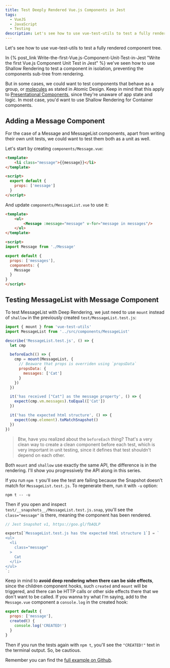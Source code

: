 ```yaml
---
title: Test Deeply Rendered Vue.js Components in Jest
tags:
  - VueJS
  - JavaScript
  - Testing
description: Let's see how to use vue-test-utils to test a fully rendered component tree.
---
```


Let's see how to use vue-test-utils to test a fully rendered component tree.

<!-- more -->

In {% post_link Write-the-first-Vue.js-Component-Unit-Test-in-Jest "Write the first Vue.js Component Unit Test in Jest" %} we've seen how to use Shallow Rendering to test a component in isolation, preventing the components sub-tree from rendering.

But in some cases, we could want to test components that behave as a group, or [molecules](http://atomicdesign.bradfrost.com/chapter-2/#molecules) as stated in Atomic Design. Keep in mind that this apply to [Presentational Components](https://medium.com/@dan_abramov/smart-and-dumb-components-7ca2f9a7c7d0), since they're unaware of app state and logic. In most case, you'd want to use Shallow Rendering for Container components.

## Adding a Message Component

For the case of a Message and MessageList components, apart from writing their own unit tests, we could want to test them both as a unit as well.

Let's start by creating `components/Message.vue`:

```html
<template>
    <li class="message">{{message}}</li>
</template>

<script>
  export default {
    props: ['message']
  }
</script>
```

And update `components/MessageList.vue` to use it:

```html
<template>
    <ul>
        <Message :message="message" v-for="message in messages"/>
    </ul>
</template>

<script>
import Message from './Message'

export default {
  props: ['messages'],
  components: {
    Message
  }
}
</script>
```

## Testing MessageList with Message Component

To test MessageList with Deep Rendering, we just need to use `mount` instead of `shallow` in the previously created `test/MessageList.test.js`:

```javascript
import { mount } from 'vue-test-utils'
import MessageList from '../src/components/MessageList'

describe('MessageList.test.js', () => {
  let cmp

  beforeEach(() => {
    cmp = mount(MessageList, {
      // Beaware that props is overriden using `propsData`
      propsData: {
        messages: ['Cat']
      }
    })
  })

  it('has received ["Cat"] as the message property', () => {
    expect(cmp.vm.messages).toEqual(['Cat'])
  })

  it('has the expected html structure', () => {
    expect(cmp.element).toMatchSnapshot()
  })
})
```

 > Btw, have you realized about the `beforeEach` thing? That's a very clean way to create a clean component before each test, which is very important in unit testing, since it defines that test shouldn't depend on each other.

Both `mount` and `shallow` use exactly the same API, the difference is in the rendering. I'll show you progressively the API along in this series.

If you run `npm t` you'll see the test are failing because the Snapshot doesn't match for `MessageList.test.js`. To regenerate them, run it with `-u` option:

```
npm t -- -u
```

Then if you open and inspect `test/__snapshots__/MessageList.test.js.snap`, you'll see the `class="message"` is there, meaning the component has been rendered.

```javascript
// Jest Snapshot v1, https://goo.gl/fbAQLP

exports[`MessageList.test.js has the expected html structure 1`] = `
<ul>
  <li
    class="message"
  >
    Cat
  </li>
</ul>
`;
```

Keep in mind to **avoid deep rendering when there can be side effects**, since the children component hooks, such `created` and `mount` will be triggered, and there can be HTTP calls or other side effects there that we don't want to be called. If you wanna try what I'm saying, add to the `Message.vue` component a `console.log` in the created hook:

```javascript
export default {
  props: ['message'],
  created() {
    console.log('CREATED!')
  }
}
```

Then if you run the tests again with `npm t`, you'll see the `"CREATED!"` text in the terminal output. So, be cautious.

Remember you can find the [full example on Github](https://github.com/alexjoverm/vue-testing-series/tree/https://github.com/alexjoverm/vue-testing-series/tree/Test-fully-rendered-Vue-js-Components-in-Jest).
